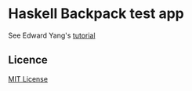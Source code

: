 # Haskell Backpack test app

See Edward Yang's [tutorial][tutorial]

## Licence

[MIT License][licence]

[licence]: LICENSE
[tutorial]: http://blog.ezyang.com/2016/10/try-backpack-ghc-backpack/